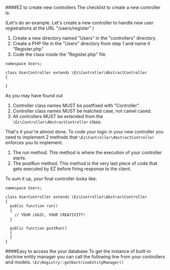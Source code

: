 ####EZ to create new controllers
The checklist to create a new controller is:

(Let's do an example. Let's create a new controller to handle new user registrations at the URL "/users/register" )

1. Create a new directory named "Users" in the "controllers" directory.
2. Create a PHP file in the "Users" directory from step 1 and name it "Register.php"
3. Code the class inside the "Register.php" file

```
namespace Users;

class UserController extends \Ez\Controller\AbstractController
{

}
```

As you may have found out

1. Controller class names MUST be postfixed with "Controller".
2. Controller class names MUST be matched case, not camel cased.
3. All controllers MUST be extended from the `\Ez\Controller\AbstractController` class.

That's it your're almost done. To code your logic in your new controller you need to implement 2 methods that `\Ez\Controller\AbstractController` enforces you to implement.

1. The run method. This method is where the execution of your controller starts.
2. The postRun method. This method is the very last piece of code that gets executed by EZ before firing response to the client.

To sum it up, your final controller looks like:

```
namespace Users;

class UserController extends \Ez\Controller\AbstractController
{
  public function run()
  {
    // YOUR LOGIC, YOUR CREATIVITY!
  }
  
  public function postRun()
  {
  }
}
```


####Easy to access the your database
To get the instance of built-in doctrine entity manager you can call the following line from your controllers and models.
`\Ez\Registry::getDoctrineEntityManager()`

